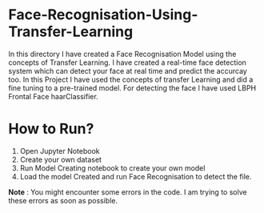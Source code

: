# Face-Recognisation-Using-Transfer-Learning
In this directory I have created a Face Recognisation Model using the concepts of Transfer Learning. I have created a real-time face detection system which can detect your face at real time and predict the accurcay too. In this Project I have used the concepts of transfer Learning and did a fine tuning to a pre-trained model. For detecting the face I have used LBPH Frontal Face haarClassifier.

# How to Run?
1. Open Jupyter Notebook<br>
2. Create your own dataset<br>
3. Run Model Creating notebook to create your own model<br>
4. Load the model Created and run Face Recognisation to detect the file.

<b>Note</b> : You might encounter some errors in the code. I am trying to solve these errors as soon as possible.
